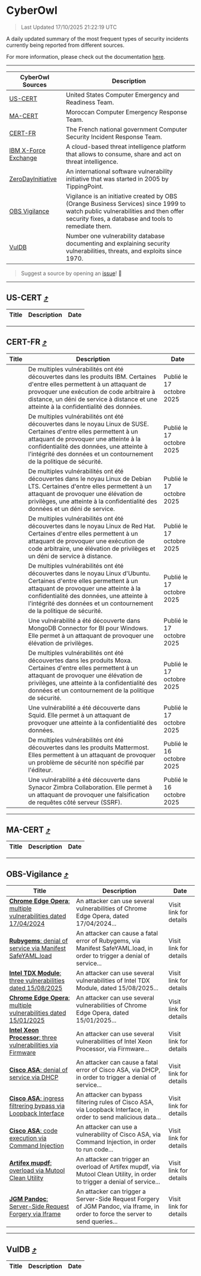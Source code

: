 
 <div id='top'></div>

# CyberOwl

 > Last Updated 17/10/2025 21:22:19 UTC
 
 A daily updated summary of the most frequent types of security incidents currently being reported from different sources.
 
 For more information, please check out the documentation [here](./docs/README.md).
 
 ---
 |CyberOwl Sources|Description|
 |---|---|
 |[US-CERT](#us-cert-arrow_heading_up)|United States Computer Emergency and Readiness Team.|
 |[MA-CERT](#ma-cert-arrow_heading_up)|Moroccan Computer Emergency Response Team.|
 |[CERT-FR](#cert-fr-arrow_heading_up)|The French national government Computer Security Incident Response Team.|
 |[IBM X-Force Exchange](#ibmcloud-arrow_heading_up)|A cloud-based threat intelligence platform that allows to consume, share and act on threat intelligence.|
 |[ZeroDayInitiative](#zerodayinitiative-arrow_heading_up)|An international software vulnerability initiative that was started in 2005 by TippingPoint.|
 |[OBS Vigilance](#obs-vigilance-arrow_heading_up)|Vigilance is an initiative created by OBS (Orange Business Services) since 1999 to watch public vulnerabilities and then offer security fixes, a database and tools to remediate them.|
 |[VulDB](#vuldb-arrow_heading_up)|Number one vulnerability database documenting and explaining security vulnerabilities, threats, and exploits since 1970.|
 
 > Suggest a source by opening an [issue](https://github.com/karimhabush/cyberowl/issues)! :raised_hands:
 ---

## US-CERT [:arrow_heading_up:](#cyberowl)

 |Title|Description|Date|
 |---|---|---|
 
 ---

## CERT-FR [:arrow_heading_up:](#cyberowl)

 |Title|Description|Date|
 |---|---|---|
 |[](https://www.cert.ssi.gouv.fr/avis/CERTFR-2025-AVI-0896/)|De multiples vulnérabilités ont été découvertes dans les produits IBM. Certaines d'entre elles permettent à un attaquant de provoquer une exécution de code arbitraire à distance, un déni de service à distance et une atteinte à la confidentialité des données.|Publié le 17 octobre 2025|
 |[](https://www.cert.ssi.gouv.fr/avis/CERTFR-2025-AVI-0895/)|De multiples vulnérabilités ont été découvertes dans le noyau Linux de SUSE. Certaines d'entre elles permettent à un attaquant de provoquer une atteinte à la confidentialité des données, une atteinte à l'intégrité des données et un contournement de la politique de sécurité.|Publié le 17 octobre 2025|
 |[](https://www.cert.ssi.gouv.fr/avis/CERTFR-2025-AVI-0894/)|De multiples vulnérabilités ont été découvertes dans le noyau Linux de Debian LTS. Certaines d'entre elles permettent à un attaquant de provoquer une élévation de privilèges, une atteinte à la confidentialité des données et un déni de service.|Publié le 17 octobre 2025|
 |[](https://www.cert.ssi.gouv.fr/avis/CERTFR-2025-AVI-0893/)|De multiples vulnérabilités ont été découvertes dans le noyau Linux de Red Hat. Certaines d'entre elles permettent à un attaquant de provoquer une exécution de code arbitraire, une élévation de privilèges et un déni de service à distance.|Publié le 17 octobre 2025|
 |[](https://www.cert.ssi.gouv.fr/avis/CERTFR-2025-AVI-0892/)|De multiples vulnérabilités ont été découvertes dans le noyau Linux d'Ubuntu. Certaines d'entre elles permettent à un attaquant de provoquer une atteinte à la confidentialité des données, une atteinte à l'intégrité des données et un contournement de la politique de sécurité.|Publié le 17 octobre 2025|
 |[](https://www.cert.ssi.gouv.fr/avis/CERTFR-2025-AVI-0891/)|Une vulnérabilité a été découverte dans MongoDB Connector for BI pour Windows. Elle permet à un attaquant de provoquer une élévation de privilèges.|Publié le 17 octobre 2025|
 |[](https://www.cert.ssi.gouv.fr/avis/CERTFR-2025-AVI-0890/)|De multiples vulnérabilités ont été découvertes dans les produits Moxa. Certaines d'entre elles permettent à un attaquant de provoquer une élévation de privilèges, une atteinte à la confidentialité des données et un contournement de la politique de sécurité.|Publié le 17 octobre 2025|
 |[](https://www.cert.ssi.gouv.fr/avis/CERTFR-2025-AVI-0889/)|Une vulnérabilité a été découverte dans Squid. Elle permet à un attaquant de provoquer une atteinte à la confidentialité des données.|Publié le 17 octobre 2025|
 |[](https://www.cert.ssi.gouv.fr/avis/CERTFR-2025-AVI-0888/)|De multiples vulnérabilités ont été découvertes dans les produits Mattermost. Elles permettent à un attaquant de provoquer un problème de sécurité non spécifié par l'éditeur.|Publié le 16 octobre 2025|
 |[](https://www.cert.ssi.gouv.fr/avis/CERTFR-2025-AVI-0887/)|Une vulnérabilité a été découverte dans Synacor Zimbra Collaboration. Elle permet à un attaquant de provoquer une falsification de requêtes côté serveur (SSRF).|Publié le 16 octobre 2025|
 
 ---

## MA-CERT [:arrow_heading_up:](#cyberowl)

 |Title|Description|Date|
 |---|---|---|
 
 ---

## OBS-Vigilance [:arrow_heading_up:](#cyberowl)

 |Title|Description|Date|
 |---|---|---|
 |[<a href="https://vigilance.fr/vulnerability/Chrome-Edge-Opera-multiple-vulnerabilities-dated-17-04-2024-44087" class="noirorange"><b>Chrome  Edge  Opera</b>: multiple vulnerabilities dated 17/04/2024</a>](https://vigilance.fr/vulnerability/Chrome-Edge-Opera-multiple-vulnerabilities-dated-17-04-2024-44087)|An attacker can use several vulnerabilities of Chrome  Edge  Opera, dated 17/04/2024...|Visit link for details|
 |[<a href="https://vigilance.fr/vulnerability/Rubygems-denial-of-service-via-Manifest-SafeYAML-load-48020" class="noirorange"><b>Rubygems</b>: denial of service via Manifest SafeYAML.load</a>](https://vigilance.fr/vulnerability/Rubygems-denial-of-service-via-Manifest-SafeYAML-load-48020)|An attacker can cause a fatal error of Rubygems, via Manifest SafeYAML.load, in order to trigger a denial of service...|Visit link for details|
 |[<a href="https://vigilance.fr/vulnerability/Intel-TDX-Module-three-vulnerabilities-dated-15-08-2025-48019" class="noirorange"><b>Intel TDX Module</b>: three vulnerabilities dated 15/08/2025</a>](https://vigilance.fr/vulnerability/Intel-TDX-Module-three-vulnerabilities-dated-15-08-2025-48019)|An attacker can use several vulnerabilities of Intel TDX Module, dated 15/08/2025...|Visit link for details|
 |[<a href="https://vigilance.fr/vulnerability/Chrome-Edge-Opera-multiple-vulnerabilities-dated-15-01-2025-46107" class="noirorange"><b>Chrome  Edge  Opera</b>: multiple vulnerabilities dated 15/01/2025</a>](https://vigilance.fr/vulnerability/Chrome-Edge-Opera-multiple-vulnerabilities-dated-15-01-2025-46107)|An attacker can use several vulnerabilities of Chrome  Edge  Opera, dated 15/01/2025...|Visit link for details|
 |[<a href="https://vigilance.fr/vulnerability/Intel-Xeon-Processor-three-vulnerabilities-via-Firmware-48018" class="noirorange"><b>Intel Xeon Processor</b>: three vulnerabilities via Firmware</a>](https://vigilance.fr/vulnerability/Intel-Xeon-Processor-three-vulnerabilities-via-Firmware-48018)|An attacker can use several vulnerabilities of Intel Xeon Processor, via Firmware...|Visit link for details|
 |[<a href="https://vigilance.fr/vulnerability/Cisco-ASA-denial-of-service-via-DHCP-48017" class="noirorange"><b>Cisco ASA</b>: denial of service via DHCP</a>](https://vigilance.fr/vulnerability/Cisco-ASA-denial-of-service-via-DHCP-48017)|An attacker can cause a fatal error of Cisco ASA, via DHCP, in order to trigger a denial of service...|Visit link for details|
 |[<a href="https://vigilance.fr/vulnerability/Cisco-ASA-ingress-filtrering-bypass-via-Loopback-Interface-48016" class="noirorange"><b>Cisco ASA</b>: ingress filtrering bypass via Loopback Interface</a>](https://vigilance.fr/vulnerability/Cisco-ASA-ingress-filtrering-bypass-via-Loopback-Interface-48016)|An attacker can bypass filtering rules of Cisco ASA, via Loopback Interface, in order to send malicious data...|Visit link for details|
 |[<a href="https://vigilance.fr/vulnerability/Cisco-ASA-code-execution-via-Command-Injection-48015" class="noirorange"><b>Cisco ASA</b>: code execution via Command Injection</a>](https://vigilance.fr/vulnerability/Cisco-ASA-code-execution-via-Command-Injection-48015)|An attacker can use a vulnerability of Cisco ASA, via Command Injection, in order to run code...|Visit link for details|
 |[<a href="https://vigilance.fr/vulnerability/Artifex-mupdf-overload-via-Mutool-Clean-Utility-48005" class="noirorange"><b>Artifex mupdf</b>: overload via Mutool Clean Utility</a>](https://vigilance.fr/vulnerability/Artifex-mupdf-overload-via-Mutool-Clean-Utility-48005)|An attacker can trigger an overload of Artifex mupdf, via Mutool Clean Utility, in order to trigger a denial of service...|Visit link for details|
 |[<a href="https://vigilance.fr/vulnerability/JGM-Pandoc-Server-Side-Request-Forgery-via-Iframe-48003" class="noirorange"><b>JGM Pandoc</b>: Server-Side Request Forgery via Iframe</a>](https://vigilance.fr/vulnerability/JGM-Pandoc-Server-Side-Request-Forgery-via-Iframe-48003)|An attacker can trigger a Server-Side Request Forgery of JGM Pandoc, via Iframe, in order to force the server to send queries...|Visit link for details|
 
 ---

## VulDB [:arrow_heading_up:](#cyberowl)

 |Title|Description|Date|
 |---|---|---|
 